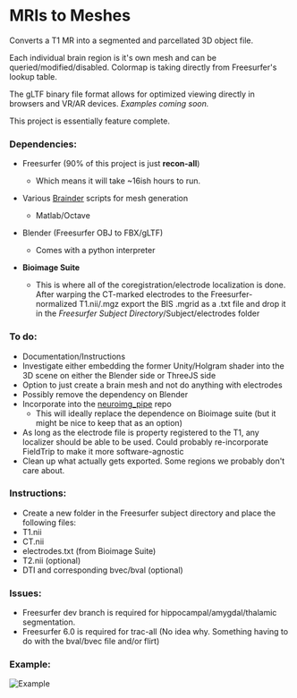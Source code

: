 # MRIs to Meshes

Converts a T1 MR into a segmented and parcellated 3D object file.

Each individual brain region is it's own mesh and can be queried/modified/disabled. Colormap is taking directly from Freesurfer's lookup table.

The gLTF binary file format allows for optimized viewing directly in browsers and VR/AR devices.
*Examples coming soon.*

This project is essentially feature complete.

### Dependencies:
- Freesurfer (90% of this project is just **recon-all**)
    - Which means it will take ~16ish hours to run.
- Various [Brainder](https://brainder.org/) scripts for mesh generation
    - Matlab/Octave
- Blender (Freesurfer OBJ to FBX/gLTF)
    - Comes with a python interpreter

- **Bioimage Suite**
    - This is where all of the coregistration/electrode localization is done. After warping the CT-marked electrodes to the Freesurfer-normalized T1.nii/.mgz export the BIS .mgrid as a .txt file and drop it in the *Freesurfer Subject Directory*/Subject/electrodes folder

### To do:
- Documentation/Instructions
- Investigate either embedding the former Unity/Holgram shader into the 3D scene on either the Blender side or ThreeJS side
- Option to just create a brain mesh and not do anything with electrodes
- Possibly remove the dependency on Blender
- Incorporate into the [neuroimg_pipe](https://github.com/adam2392/neuroimg_pipeline) repo
    - This will ideally replace the dependence on Bioimage suite (but it might be nice to keep that as an option)
- As long as the electrode file is property registered to the T1, any localizer should be able to be used. Could probably re-incorporate FieldTrip to make it more software-agnostic
- Clean up what actually gets exported. Some regions we probably don't care about.

### Instructions:

- Create a new folder in the Freesurfer subject directory and place the following files:
- T1.nii
- CT.nii
- electrodes.txt (from Bioimage Suite)
- T2.nii (optional)
- DTI and corresponding bvec/bval (optional)

### Issues:
- Freesurfer dev branch is required for hippocampal/amygdal/thalamic segmentation.
- Freesurfer 6.0 is required for trac-all
(No idea why. Something having to do with the bval/bvec file and/or flirt)

### Example:

![Example](/Picture.jpg)
